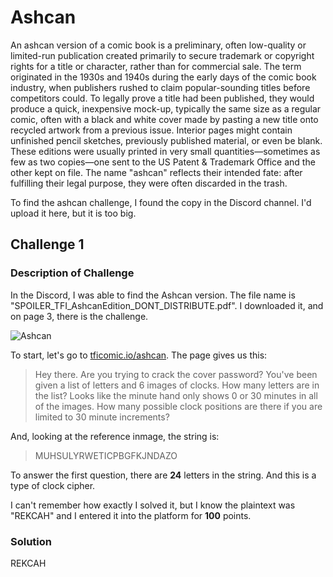 # Ashcan

An ashcan version of a comic book is a preliminary, often low-quality or limited-run publication created primarily to secure trademark or copyright rights for a title or character, rather than for commercial sale.
The term originated in the 1930s and 1940s during the early days of the comic book industry, when publishers rushed to claim popular-sounding titles before competitors could.
To legally prove a title had been published, they would produce a quick, inexpensive mock-up, typically the same size as a regular comic, often with a black and white cover made by pasting a new title onto recycled artwork from a previous issue.
Interior pages might contain unfinished pencil sketches, previously published material, or even be blank.
These editions were usually printed in very small quantities—sometimes as few as two copies—one sent to the US Patent & Trademark Office and the other kept on file.
The name "ashcan" reflects their intended fate: after fulfilling their legal purpose, they were often discarded in the trash.

To find the ashcan challenge, I found the copy in the Discord channel. I'd upload it here, but it is too big.

## Challenge 1 

### Description of Challenge

In the Discord, I was able to find the Ashcan version. The file name is "SPOILER_TFI_AshcanEdition_DONT_DISTRIBUTE.pdf". I downloaded it, and on page 3, there is the challenge. 

![Ashcan](https://github.com/user-attachments/assets/93b4ccb1-a318-43b1-abbc-242a05b6b871)

To start, let's go to <a href="tficomic.io/ashcan">tficomic.io/ashcan</a>. The page gives us this:

> Hey there. Are you trying to crack the cover password?
> You've been given a list of letters and 6 images of clocks.
> How many letters are in the list?
> Looks like the minute hand only shows 0 or 30 minutes in all of the images. How many possible clock positions are there if you are limited to 30 minute increments?

And, looking at the reference inmage, the string is:

> MUHSULYRWETICPBGFKJNDAZO

To answer the first question, there are **24** letters in the string. And this is a type of clock cipher.

I can't remember how exactly I solved it, but I know the plaintext was "REKCAH" and I entered it into the platform for **100** points.

### Solution

REKCAH
